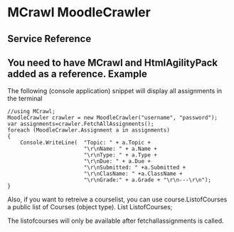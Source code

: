 MCrawl MoodleCrawler
====================
Service Reference
-----------------
You need to have MCrawl and HtmlAgilityPack added as a reference.
Example
-------
The following (console application) snippet will display all assignments in the terminal

    //using MCrawl;
    MoodleCrawler crawler = new MoodleCrawler("username", "password");
    var assignments=crawler.FetchAllAssignments();
    foreach (MoodleCrawler.Assignment a in assignments)
    {
    	Console.WriteLine(	"Topic: " + a.Topic +
    						"\r\nName: " + a.Name +
    						"\r\nType: " + a.Type +
    						"\r\nDue: " + a.Due +
    						"\r\nSubmitted: " +a.Submitted +
							"\r\nClasName: " +a.ClassName +
    						"\r\nGrade:" + a.Grade + "\r\n---\r\n");
    }
Also, if you want to retreive a courselist, you can use
	course.ListofCourses 
a public list of Courses (object type). List<Course> ListofCourses;

The listofcourses will only be available after fetchallassignments is called.

